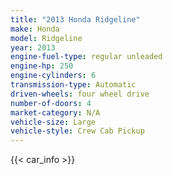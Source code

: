 ```yaml
---
title: "2013 Honda Ridgeline"
make: Honda
model: Ridgeline
year: 2013
engine-fuel-type: regular unleaded
engine-hp: 250
engine-cylinders: 6
transmission-type: Automatic
driven-wheels: four wheel drive
number-of-doors: 4
market-category: N/A
vehicle-size: Large
vehicle-style: Crew Cab Pickup
---
```


{{< car_info >}}
